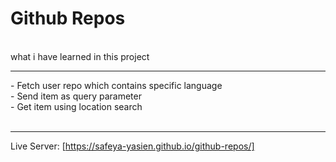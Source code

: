 # Github Repos

<br>
what i have learned in this project<br><hr>
- Fetch user repo which contains specific language<br>
- Send item as query parameter<br>
- Get item using location search <br>

<br>
<hr>

Live Server: [https://safeya-yasien.github.io/github-repos/]
